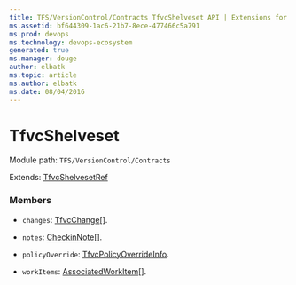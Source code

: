 ```yaml
---
title: TFS/VersionControl/Contracts TfvcShelveset API | Extensions for Visual Studio Team Services
ms.assetid: bf644309-1ac6-21b7-8ece-477466c5a791
ms.prod: devops
ms.technology: devops-ecosystem
generated: true
ms.manager: douge
author: elbatk
ms.topic: article
ms.author: elbatk
ms.date: 08/04/2016
---
```


# TfvcShelveset

Module path: `TFS/VersionControl/Contracts`

Extends: [TfvcShelvesetRef](../../../TFS/VersionControl/Contracts/TfvcShelvesetRef.md)

### Members

* `changes`: [TfvcChange](../../../TFS/VersionControl/Contracts/TfvcChange.md)[]. 

* `notes`: [CheckinNote](../../../TFS/VersionControl/Contracts/CheckinNote.md)[]. 

* `policyOverride`: [TfvcPolicyOverrideInfo](../../../TFS/VersionControl/Contracts/TfvcPolicyOverrideInfo.md). 

* `workItems`: [AssociatedWorkItem](../../../TFS/VersionControl/Contracts/AssociatedWorkItem.md)[]. 


